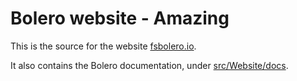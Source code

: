 # Bolero website - Amazing 

This is the source for the website [fsbolero.io](https://fsbolero.io).

It also contains the Bolero documentation, under [src/Website/docs](src/Website/docs).
